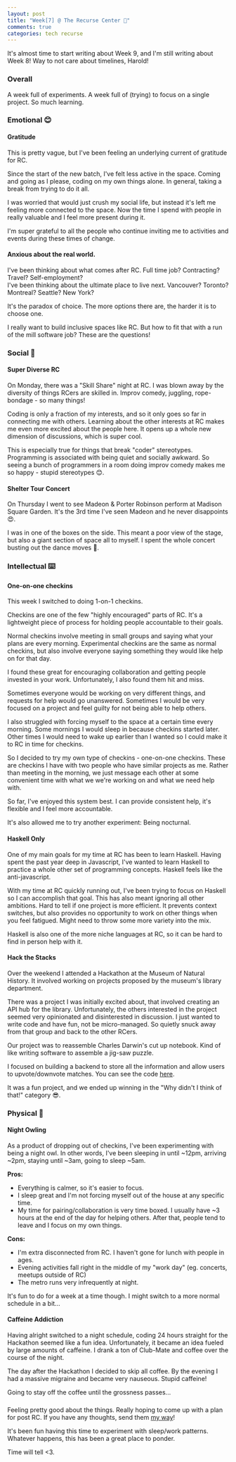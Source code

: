 ```yaml
---
layout: post
title: "Week[7] @ The Recurse Center 🍂"
comments: true
categories: tech recurse
---
```


It's almost time to start writing about Week 9, and I'm still writing about Week 8! Way to not care about timelines, Harold!

### Overall

A week full of experiments. A week full of (trying) to focus on a single project. So much learning.

### Emotional 😊

#### **Gratitude**

This is pretty vague, but I've been feeling an underlying current of gratitude for RC.

Since the start of the new batch, I've felt less active in the space. Coming and going as I please, coding on my own things alone. In general, taking a break from trying to do it all.

I was worried that would just crush my social life, but instead it's left me feeling more connected to the space. Now the time I spend with people in really valuable and I feel more present during it.

I'm super grateful to all the people who continue inviting me to activities and events during these times of change.

#### **Anxious about the real world.**

I've been thinking about what comes after RC. Full time job? Contracting? Travel? Self-employment?  
I've been thinking about the ultimate place to live next. Vancouver? Toronto? Montreal? Seattle? New York?

It's the paradox of choice. The more options there are, the harder it is to choose one.

I really want to build inclusive spaces like RC. But how to fit that with a run of the mill software job? These are the questions!

### Social 🎤

#### **Super Diverse RC**

On Monday, there was a "Skill Share" night at RC. I was blown away by the diversity of things RCers are skilled in. Improv comedy, juggling, rope-bondage - so many things!

Coding is only a fraction of my interests, and so it only goes so far in connecting me with others. Learning about the other interests at RC makes me even more excited about the people here. It opens up a whole new dimension of discussions, which is super cool.

This is especially true for things that break "coder" stereotypes. Programming is associated with being quiet and socially awkward. So seeing a bunch of programmers in a room doing improv comedy makes me so happy - stupid stereotypes 😊.

#### **Shelter Tour Concert**

On Thursday I went to see Madeon & Porter Robinson perform at Madison Square Garden. It's the 3rd time I've seen Madeon and he never disappoints 😍.

I was in one of the boxes on the side. This meant a poor view of the stage, but also a giant section of space all to myself. I spent the whole concert busting out the dance moves 💃.

### Intellectual ⌨️

#### **One-on-one checkins**

This week I switched to doing 1-on-1 checkins.

Checkins are one of the few "highly encouraged" parts of RC. It's a lightweight piece of process for holding people accountable to their goals.

Normal checkins involve meeting in small groups and saying what your plans are every morning.
Experimental checkins are the same as normal checkins, but also involve everyone saying something they would like help on for that day.

I found these great for encouraging collaboration and getting people invested in your work. Unfortunately, I also found them hit and miss.

Sometimes everyone would be working on very different things, and requests for help would go unanswered.
Sometimes I would be very focused on a project and feel guilty for not being able to help others.

I also struggled with forcing myself to the space at a certain time every morning. Some mornings I would sleep in because checkins started later. Other times I would need to wake up earlier than I wanted so I could make it to RC in time for checkins.

So I decided to try my own type of checkins - one-on-one checkins. These are checkins I have with two people who have similar projects as me. Rather than meeting in the morning, we just message each other at some convenient time with what we we're working on and what we need help with.

So far, I've enjoyed this system best. I can provide consistent help, it's flexible and I feel more accountable.

It's also allowed me to try another experiment: Being nocturnal.

#### **Haskell Only**

One of my main goals for my time at RC has been to learn Haskell. Having spent the past year deep in Javascript, I've wanted to learn Haskell to practice a whole other set of programming concepts. Haskell feels like the anti-javascript.

With my time at RC quickly running out, I've been trying to focus on Haskell so I can accomplish that goal. This has also meant ignoring all other ambitions. Hard to tell if one project is more efficient. It prevents context switches, but also provides no opportunity to work on other things when you feel fatigued. Might need to throw some more variety into the mix.

Haskell is also one of the more niche languages at RC, so it can be hard to find in person help with it.

#### **Hack the Stacks**

Over the weekend I attended a Hackathon at the Museum of Natural History. It involved working on projects proposed by the museum's library department.

There was a project I was initially excited about, that involved creating an API hub for the library. Unfortunately, the others interested in the project seemed very opinionated and disinterested in discussion. I just wanted to write code and have fun, not be micro-managed. So quietly snuck away from that group and back to the other RCers.

Our project was to reassemble Charles Darwin's cut up notebook. Kind of like writing software to assemble a jig-saw puzzle.

I focused on building a backend to store all the information and allow users to upvote/downvote matches. You can see the code [here](https://github.com/HackTheStacks/darwin-viewer).

It was a fun project, and we ended up winning in the "Why didn't I think of that!" category 😎.

### Physical 🛌

#### **Night Owling**

As a product of dropping out of checkins, I've been experimenting with being a night owl. In other words, I've been sleeping in until ~12pm, arriving ~2pm, staying until ~3am, going to sleep ~5am.

**Pros:**
- Everything is calmer, so it's easier to focus.
- I sleep great and I'm not forcing myself out of the house at any specific time.
- My time for pairing/collaboration is very time boxed. I usually have ~3 hours at the end of the day for helping others. After that, people tend to leave and I focus on my own things.

**Cons:**
- I'm extra disconnected from RC. I haven't gone for lunch with people in ages.
- Evening activities fall right in the middle of my "work day" (eg. concerts, meetups outside of RC)
- The metro runs very infrequently at night.

It's fun to do for a week at a time though. I might switch to a more normal schedule in a bit...

#### **Caffeine Addiction**

Having alright switched to a night schedule, coding 24 hours straight for the Hackathon seemed like a fun idea. Unfortunately, it became an idea fueled by large amounts of caffeine. I drank a ton of Club-Mate and coffee over the course of the night.

The day after the Hackathon I decided to skip all coffee. By the evening I had a massive migraine and became very nauseous. Stupid caffeine!

Going to stay off the coffee until the grossness passes...

### </End>

Feeling pretty good about the things. Really hoping to come up with a plan for post RC. If you have any thoughts, send them [my way](/contact)!

It's been fun having this time to experiment with sleep/work patterns. Whatever happens, this has been a great place to ponder.

Time will tell <3.
